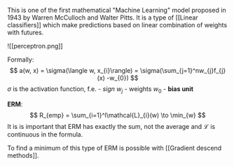 This is one of the first mathematical "Machine Learning" model proposed in 1943 by Warren McCulloch and Walter Pitts. It is a type of [[Linear classifiers]] which make predictions based on linear combination of weights with futures.

![[perceptron.png]]

Formally:
$$
a(w, x) = \sigma(\langle w, x_{i}\rangle) = \sigma(\sum_{j=1}^nw_{j}f_{j}(x) -w_{0})
$$
	$\sigma$ is the activation function, f.e. - $sign$
	$w_{j}$ - weights
	$w_{0}$ - **bias unit**

**ERM**:
$$
R_{emp} = \sum_{i=1}^l\mathcal{L}_{i}(w) \to \min_{w}
$$
It is is important that ERM has exactly the sum, not the average and $\mathcal{L}$ is continuous in the formula.

To find a minimum of this type of ERM is possible with [[Gradient descend methods]].


